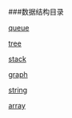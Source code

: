 ###数据结构目录

[queue]()

[tree]()

[stack](./tree/TREE.md)

[graph](./Graph/GRAPH.md)

[string](./string/STRING.md)

[array](./array/ARRAY.md)

